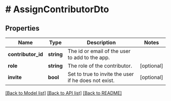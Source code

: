# # AssignContributorDto

## Properties

Name | Type | Description | Notes
------------ | ------------- | ------------- | -------------
**contributor_id** | **string** | The id or email of the user to add to the app. |
**role** | **string** | The role of the contributor. | [optional]
**invite** | **bool** | Set to true to invite the user if he does not exist. | [optional]

[[Back to Model list]](../../README.md#models) [[Back to API list]](../../README.md#endpoints) [[Back to README]](../../README.md)
